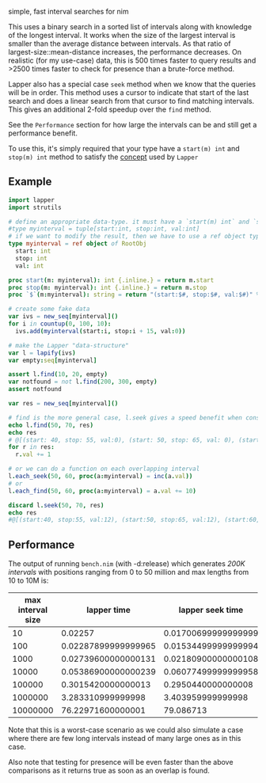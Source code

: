 simple, fast interval searches for nim

This uses a binary search in a sorted list of intervals along with knowledge of the longest interval.
It works when the size of the largest interval is smaller than the average distance between intervals.
As that ratio of largest-size::mean-distance increases, the performance decreases.
On realistic (for my use-case) data, this is 500 times faster to query results and >2500
times faster to check for presence than a brute-force method.

Lapper also has a special case `seek` method when we know that the queries will be in order.
This method uses a cursor to indicate that start of the last search and does a linear search
from that cursor to find matching intervals. This gives an additional 2-fold speedup over
the `find` method.

See the `Performance` section for how large the intervals can be and still get a performance
benefit.

To use this, it's simply required that your type have a `start(m) int` and `stop(m) int` method to satisfy
the [concept](https://nim-lang.org/docs/manual.html#generics-concepts) used by `Lapper`

## Example

```nim
import lapper
import strutils

# define an appropriate data-type. it must have a `start(m) int` and `stop(m) int` method.
#type myinterval = tuple[start:int, stop:int, val:int]
# if we want to modify the result, then we have to use a ref object type
type myinterval = ref object of RootObj
  start: int
  stop: int
  val: int

proc start(m: myinterval): int {.inline.} = return m.start
proc stop(m: myinterval): int {.inline.} = return m.stop
proc `$`(m:myinterval): string = return "(start:$#, stop:$#, val:$#)" % [$m.start, $m.stop, $m.val]

# create some fake data
var ivs = new_seq[myinterval]()
for i in countup(0, 100, 10):
  ivs.add(myinterval(start:i, stop:i + 15, val:0))

# make the Lapper "data-structure"
var l = lapify(ivs)
var empty:seq[myinterval]

assert l.find(10, 20, empty)
var notfound = not l.find(200, 300, empty)
assert notfound

var res = new_seq[myinterval]()

# find is the more general case, l.seek gives a speed benefit when consecutive queries are in order.
echo l.find(50, 70, res)
echo res
# @[(start: 40, stop: 55, val:0), (start: 50, stop: 65, val: 0), (start: 60, stop: 75, val: 0), (start: 70, stop: 85, val: 0)]
for r in res:
  r.val += 1

# or we can do a function on each overlapping interval
l.each_seek(50, 60, proc(a:myinterval) = inc(a.val))
# or
l.each_find(50, 60, proc(a:myinterval) = a.val += 10)

discard l.seek(50, 70, res)
echo res
#@[(start:40, stop:55, val:12), (start:50, stop:65, val:12), (start:60, stop:75, val:1)]


```


## Performance

The output of running `bench.nim` (with -d:release) which generates *200K intervals*
with positions ranging from 0 to 50 million and max lengths from 10 to 10M is:

| max interval size | lapper time | lapper seek time | brute-force time | speedup | seek speedup | seek_do speedup |
| ----------------- | ----------- | ---------------- | ---------------  | ------- | ------------ | --------------- |
|10|0.02257|0.01700699999999999|76.39568|3384.832964111652|4492.013876639033|5007.254375040962|
|100|0.02287899999999965|0.01534499999999994|72.81669000000001|3182.686743301767|4745.304007820156|5577.258731617381|
|1000|0.02739600000000131|0.02180900000000108|74.54980999999998|2721.193239888904|3418.304828281732|2846.064365885287|
|10000|0.05386900000000239|0.06077499999999958|73.23878999999998|1359.572110118932|1205.080872069115|2615.29745750614|
|100000|0.3015420000000013|0.2950440000000008|74.62886999999998|247.4907973018672|252.9414934721594|664.8037093455218|
|1000000|3.283310999999998|3.403959999999998|79.87128000000006|24.32644364179943|23.46422402143389|65.28466255963777|
|10000000|76.22971600000001|79.086713|147.3813899999999|1.933385006970246|1.863541730454772|3.983509485787777|


Note that this is a worst-case scenario as we could also 
simulate a case where there are few long intervals instead of
many large ones as in this case.

Also note that testing for presence will be even faster than
the above comparisons as it returns true as soon as an overlap is found.

